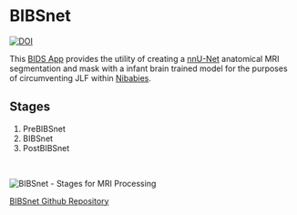 # BIBSnet

[![DOI](https://zenodo.org/badge/DOI/10.5281/zenodo.7019701.svg)](https://doi.org/10.5281/zenodo.7019701)

This [BIDS App](https://bids-apps.neuroimaging.io/about/) provides the utility of creating a [nnU-Net](https://github.com/MIC-DKFZ/nnUNet) anatomical MRI segmentation and mask with a infant brain trained model for the purposes of circumventing JLF within [Nibabies](https://nibabies.readthedocs.io/en/latest/index.html). 

## Stages

1. PreBIBSnet
2. BIBSnet
3. PostBIBSnet

<br />

![BIBSnet - Stages for MRI Processing](https://github.com/DCAN-Labs/BIBSnet/assets/95246814/6db1660e-6476-4ee1-abbd-30b5917882bb)

[BIBSnet Github Repository](https://github.com/DCAN-Labs/BIBSnet)
